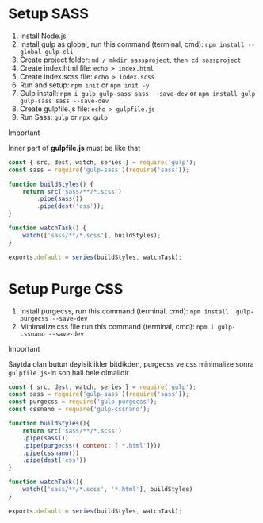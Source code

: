 #  Setup SASS
1. Install Node.js
2. Install gulp as global, run this command (terminal, cmd): `npm install --global gulp-cli`
3. Create project folder: `md / mkdir sassproject`, `then cd sassproject`
4. Create index.html file: `echo > index.html`
5. Create index.scss file: `echo > index.scss`
6. Run and setup: `npm init` or `npm init -y`
7. Gulp install: `npm i gulp gulp-sass sass --save-dev` or `npm install gulp gulp-sass sass --save-dev`
8. Create gulpfile.js file: `echo > gulpfile.js`
9. Run Sass: `gulp` or `npx gulp`


> [!IMPORTANT]
> Inner part of **gulpfile.js** must be like that
```javascript
const { src, dest, watch, series } = require('gulp');
const sass = require('gulp-sass')(require('sass'));

function buildStyles() {
    return src('sass/**/*.scss')
        .pipe(sass())
        .pipe(dest('css'));
}

function watchTask() {
    watch(['sass/**/*.scss'], buildStyles);
}

exports.default = series(buildStyles, watchTask);

```


# Setup Purge CSS
1. Install purgecss, run this command (terminal, cmd): `npm install  gulp-purgecss --save-dev`
2. Minimalize css file run this command (terminal, cmd): `npm i gulp-cssnano --save-dev`

> [!IMPORTANT]
> Saytda olan butun deyisiklikler bitdikden, purgecss ve css minimalize sonra `gulpfile.js`-in son hali bele olmalidir
```javascript
const { src, dest, watch, series } = require('gulp');
const sass = require('gulp-sass')(require('sass'));
const purgecss = require('gulp-purgecss');
const cssnano = require('gulp-cssnano');

function buildStyles(){
    return src('sass/**/*.scss')
    .pipe(sass())
    .pipe(purgecss({ content: ['*.html']}))
    .pipe(cssnano())
    .pipe(dest('css'))
}

function watchTask(){
    watch(['sass/**/*.scss', '*.html'], buildStyles)
}

exports.default = series(buildStyles, watchTask);

```
